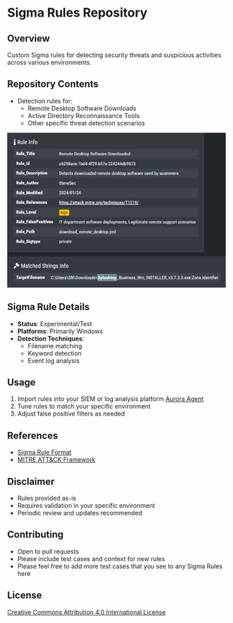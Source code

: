 # Sigma Rules Repository

## Overview
Custom Sigma rules for detecting security threats and suspicious activities across various environments.

## Repository Contents
- Detection rules for:
  - Remote Desktop Software Downloads
  - Active Directory Reconnaissance Tools
  - Other specific threat detection scenarios

![Caught](/assets/caught_splashtop.png)

## Sigma Rule Details
- **Status**: Experimental/Test
- **Platforms**: Primarily Windows
- **Detection Techniques**: 
  - Filename matching
  - Keyword detection
  - Event log analysis

## Usage
1. Import rules into your SIEM or log analysis platform [Aurora Agent](https://www.nextron-systems.com/aurora/)
2. Tune rules to match your specific environment
3. Adjust false positive filters as needed

## References
- [Sigma Rule Format](https://github.com/SigmaHQ/sigma)
- [MITRE ATT&CK Framework](https://attack.mitre.org/)

## Disclaimer
- Rules provided as-is
- Requires validation in your specific environment
- Periodic review and updates recommended

## Contributing
- Open to pull requests
- Please include test cases and context for new rules
- Please feel free to add more test cases that you see to any Sigma Rules here

## License
[Creative Commons Attribution 4.0 International License](https://creativecommons.org/licenses/by/4.0/)
